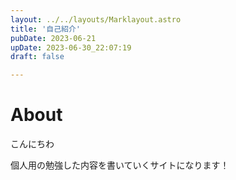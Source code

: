 ```yaml
---
layout: ../../layouts/Marklayout.astro
title: '自己紹介'
pubDate: 2023-06-21
upDate: 2023-06-30_22:07:19
draft: false

---
```

<!-- コメントアウト -->

# About

こんにちわ

個人用の勉強した内容を書いていくサイトになります！
